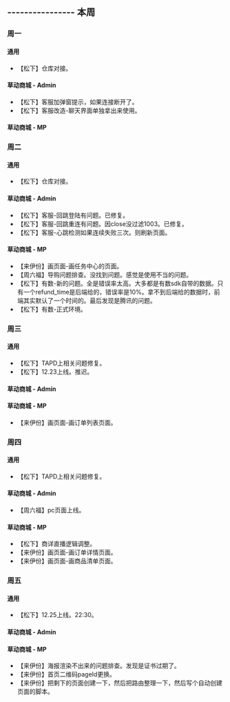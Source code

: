 ## ---------------- 本周

### 周一
#### 通用
* 【松下】仓库对接。
#### 草动商城 - Admin
* 【松下】客服加弹窗提示，如果连接断开了。
* 【松下】客服改造-聊天界面单独拿出来使用。
#### 草动商城 - MP

### 周二
#### 通用
* 【松下】仓库对接。
#### 草动商城 - Admin
* 【松下】客服-回跳登陆有问题。已修复。
* 【松下】客服-回跳重连有问题。因close没过滤1003。已修复。
* 【松下】客服-心跳检测如果连续失败三次。则刷新页面。
#### 草动商城 - MP
* 【来伊份】画页面-画任务中心的页面。
* 【周六福】导购问题排查。没找到问题。感觉是使用不当的问题。
* 【松下】有数-新的问题。全是错误率太高。大多都是有数sdk自带的数据。只有一个refund_time是后端给的，错误率是10%。拿不到后端给的数据时，前端其实默认了一个时间的。最后发现是腾讯的问题。
* 【松下】有数-正式环境。

### 周三
#### 通用
* 【松下】TAPD上相关问题修复。
* 【松下】12.23上线。推迟。
#### 草动商城 - Admin
#### 草动商城 - MP
* 【来伊份】画页面-画订单列表页面。

### 周四
#### 通用
* 【松下】TAPD上相关问题修复。
#### 草动商城 - Admin
* 【周六福】pc页面上线。
#### 草动商城 - MP
* 【松下】商详直播逻辑调整。
* 【来伊份】画页面-画订单详情页面。
* 【来伊份】画页面-画商品清单页面。

### 周五
#### 通用
* 【松下】12.25上线。22:30。
#### 草动商城 - Admin
#### 草动商城 - MP
* 【来伊份】海报渲染不出来的问题排查。发现是证书过期了。
* 【来伊份】首页二维码pageId更换。
* 【来伊份】把剩下的页面创建一下，然后把路由整理一下，然后写个自动创建页面的脚本。
